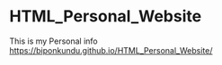 # HTML_Personal_Website
This is my Personal info
https://biponkundu.github.io/HTML_Personal_Website/
